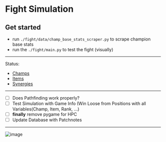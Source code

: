 # Fight Simulation

## Get started
* run `./fight/data/champ_base_stats_scraper.py` to scrape champion base stats
* run the `./fight/main.py` to test the fight (visually)
***
Status:
   * [Champs](https://docs.google.com/spreadsheets/d/1E1NKemeGDNwzDI1CuaoPNm-db9_oXlBa1VMZ5Orl0Fs/edit?usp=sharing)
   * [Items](https://docs.google.com/spreadsheets/d/1GNQoPGUPBp7rLgqeHIUPvVbF_XBwn7CT_ya6jl1yDO4/edit?usp=sharing)
   * [Synergies](https://docs.google.com/spreadsheets/d/1TYZ65efNcxPQEm9WNFZNcW65rwy7sqbjr4YEHlY0KFs/edit?usp=sharing)

***
- [ ] Does Pathfinding work properly?
- [ ] Test Simulation with Game Info (Win Loose from Positions with all Variables(Champ, Item, Rank, ...)
- [ ] **finally** remove pygame for HPC
- [ ] Update Database with Patchnotes
***
![image](https://drive.google.com/uc?export=view&id=1nc-A5zWH-M1DJtQDtXCaNKJhQ8obSlLo)

